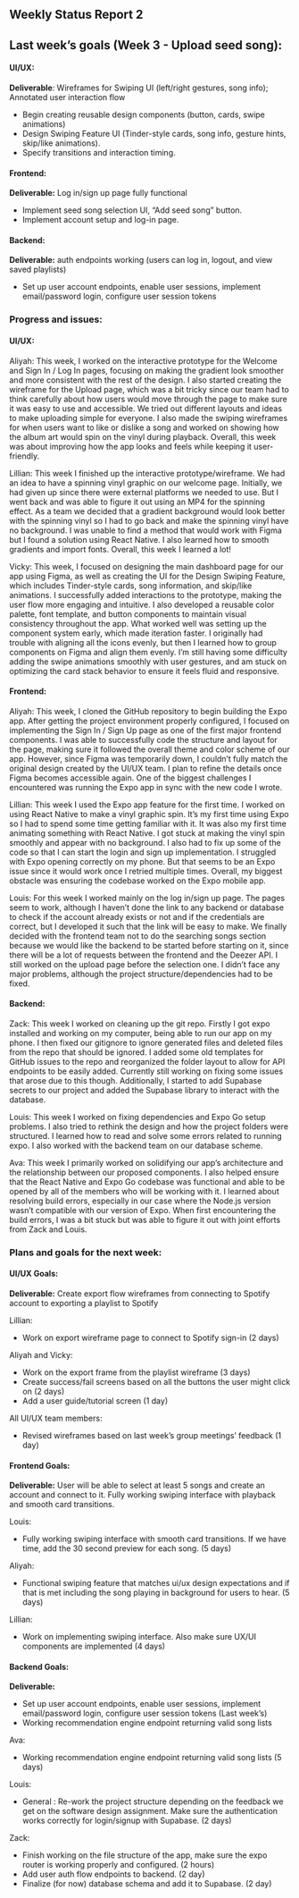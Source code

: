 ## Weekly Status Report 2

## Last week’s goals (Week 3 \- Upload seed song):

#### **UI/UX:**

**Deliverable**: Wireframes for Swiping UI (left/right gestures, song info); Annotated user interaction flow 

* Begin creating reusable design components (button, cards, swipe animations)  
* Design Swiping Feature UI (Tinder-style cards, song info, gesture hints, skip/like animations).  
* Specify transitions and interaction timing.

#### **Frontend:**

**Deliverable:** Log in/sign up page fully functional

* Implement seed song selection UI, “Add seed song” button.  
* Implement account setup and log-in page.

#### **Backend:**

**Deliverable:** auth endpoints working (users can log in, logout, and view saved playlists)

* Set up user account endpoints, enable user sessions, implement email/password login, configure user session tokens

### Progress and issues: 

#### **UI/UX:**

Aliyah: This week, I worked on the interactive prototype for the Welcome and Sign In / Log In pages, focusing on making the gradient look smoother and more consistent with the rest of the design. I also started creating the wireframe for the Upload page, which was a bit tricky since our team had to think carefully about how users would move through the page to make sure it was easy to use and accessible. We tried out different layouts and ideas to make uploading simple for everyone. I also made the swiping wireframes for when users want to like or dislike a song and worked on showing how the album art would spin on the vinyl during playback. Overall, this week was about improving how the app looks and feels while keeping it user-friendly.

Lillian: This week I finished up the interactive prototype/wireframe. We had an idea to have a spinning vinyl graphic on our welcome page. Initially, we had given up since there were external platforms we needed to use. But I went back and was able to figure it out using an MP4 for the spinning effect. As a team we decided that a gradient background would look better with the spinning vinyl so I had to go back and make the spinning vinyl have no background. I was unable to find a method that would work with Figma but I found a solution using React Native. I also learned how to smooth gradients and import fonts. Overall, this week I learned a lot\!

Vicky: This week, I focused on designing the main dashboard page for our app using Figma, as well as creating the UI for the Design Swiping Feature, which includes Tinder-style cards, song information, and skip/like animations. I successfully added interactions to the prototype, making the user flow more engaging and intuitive. I also developed a reusable color palette, font template, and button components to maintain visual consistency throughout the app. What worked well was setting up the component system early, which made iteration faster. I originally had trouble with aligning all the icons evenly, but then I learned how to group components on Figma and align them evenly. I’m still having some difficulty adding the swipe animations smoothly with user gestures, and am stuck on optimizing the card stack behavior to ensure it feels fluid and responsive. 

#### **Frontend:**

Aliyah: This week, I cloned the GitHub repository to begin building the Expo app. After getting the project environment properly configured, I focused on implementing the Sign In / Sign Up page as one of the first major frontend components. I was able to successfully code the structure and layout for the page, making sure it followed the overall theme and color scheme of our app. However, since Figma was temporarily down, I couldn’t fully match the original design created by the UI/UX team. I plan to refine the details once Figma becomes accessible again. One of the biggest challenges I encountered was running the Expo app in sync with the new code I wrote.

Lillian: This week I used the Expo app feature for the first time. I worked on using React Native to make a vinyl graphic spin. It’s my first time using Expo so I had to spend some time getting familiar with it. It was also my first time animating something with React Native. I got stuck at making the vinyl spin smoothly and appear with no background. I also had to fix up some of the code so that I can start the login and sign up implementation. I struggled with Expo opening correctly on my phone. But that seems to be an Expo issue since it would work once I retried multiple times. Overall, my biggest obstacle was ensuring the codebase worked on the Expo mobile app. 

Louis: For this week I worked mainly on the log in/sign up page. The pages seem to work, although I haven’t done the link to any backend or database to check if the account already exists or not and if the credentials are correct, but I developed it such that the link will be easy to make. We finally decided with the frontend team not to do the searching songs section because we would like the backend to be started before starting on it, since there will be a lot of requests between the frontend and the Deezer API. I still worked on the upload page before the selection one. I didn’t face any major problems, although the project structure/dependencies had to be fixed.

#### **Backend:**

Zack: This week I worked on cleaning up the git repo. Firstly I got expo installed and working on my computer, being able to run our app on my phone. I then fixed our gitignore to ignore generated files and deleted files from the repo that should be ignored. I added some old templates for GitHub issues to the repo and reorganized the folder layout to allow for API endpoints to be easily added. Currently still working on fixing some issues that arose due to this though. Additionally, I started to add Supabase secrets to our project and added the Supabase library to interact with the database.

Louis: This week I worked on fixing dependencies and Expo Go setup problems. I also tried to rethink the design and how the project folders were structured. I learned how to read and solve some errors related to running expo. I also worked with the backend team on our database scheme.

Ava: This week I primarily worked on solidifying our app’s architecture and the relationship between our proposed components. I also helped ensure that the React Native and Expo Go codebase was functional and able to be opened by all of the members who will be working with it. I learned about resolving build errors, especially in our case where the Node.js version wasn’t compatible with our version of Expo. When first encountering the build errors, I was a bit stuck but was able to figure it out with joint efforts from Zack and Louis.

### Plans and goals for the next week: 

#### **UI/UX Goals:**

**Deliverable:** Create export flow wireframes from connecting to Spotify account to exporting a playlist to Spotify 

Lillian: 

* Work on export wireframe page to connect to Spotify sign-in (2 days)

Aliyah and Vicky: 

* Work on the export frame from the playlist wireframe (3 days)  
* Create success/fail screens based on all the buttons the user might click on (2 days)  
* Add a user guide/tutorial screen (1 day)

All UI/UX team members: 

* Revised wireframes based on last week’s group meetings’ feedback (1 day)

#### **Frontend Goals:**

**Deliverable:** User will be able to select at least 5 songs and create an account and connect to it. Fully working swiping interface with playback and smooth card transitions.

Louis:

* Fully working swiping interface with smooth card transitions. If we have time, add the 30 second preview for each song. (5 days)

Aliyah:

* Functional swiping feature that matches ui/ux design expectations and if that is met including the song playing in background for users to hear. (5 days)

Lillian: 

* Work on implementing swiping interface. Also make sure UX/UI components are implemented (4 days)

#### **Backend Goals:**

**Deliverable:**

* Set up user account endpoints, enable user sessions, implement email/password login, configure user session tokens (Last week’s)  
* Working recommendation engine endpoint returning valid song lists

Ava:

* Working recommendation engine endpoint returning valid song lists (5 days)

Louis: 

* General : Re-work the project structure depending on the feedback we get on the software design assignment. Make sure the authentication works correctly for login/signup with Supabase. (2 days)

Zack: 

* Finish working on the file structure of the app, make sure the expo router is working properly and configured. (2 hours)  
* Add user auth flow endpoints to backend. (2 day)  
* Finalize (for now) database schema and add it to Supabase. (2 day)